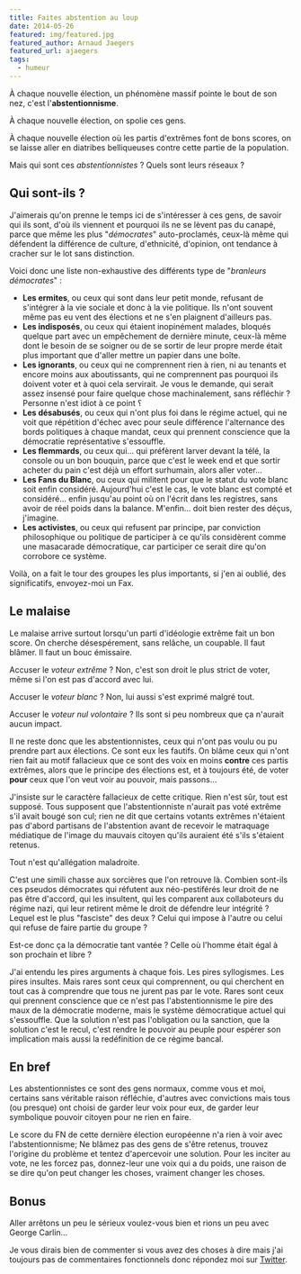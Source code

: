 ```yaml
---
title: Faites abstention au loup
date: 2014-05-26
featured: img/featured.jpg
featured_author: Arnaud Jaegers
featured_url: ajaegers
tags:
  - humeur
---
```


À chaque nouvelle élection, un phénomène massif pointe le bout de son nez, c'est l'**abstentionnisme**.

À chaque nouvelle élection, on spolie ces gens.

À chaque nouvelle élection où les partis d'extrêmes font de bons scores, on se laisse aller en diatribes belliqueuses contre cette partie de la population.

Mais qui sont ces *abstentionnistes* ? Quels sont leurs réseaux ?

## Qui sont-ils ?

J'aimerais qu'on prenne le temps ici de s'intéresser à ces gens, de savoir qui ils sont, d'où ils viennent et pourquoi ils ne se lèvent pas du canapé, parce que même les plus "*démocrates*" auto-proclamés, ceux-là même qui défendent la différence de culture, d'ethnicité, d'opinion, ont tendance à cracher sur le lot sans distinction.

Voici donc une liste non-exhaustive des différents type de "*branleurs démocrates*" :

- **Les ermites**, ou ceux qui sont dans leur petit monde, refusant de s'intégrer à la vie sociale et donc à la vie politique. Ils n'ont souvent même pas eu vent des élections et ne s'en plaignent d'ailleurs pas.
- **Les indisposés**, ou ceux qui étaient inopinément malades, bloqués quelque part avec un empêchement de dernière minute, ceux-là même dont le besoin de se soigner ou de se sortir de leur propre merde était plus important que d'aller mettre un papier dans une boîte.
- **Les ignorants**, ou ceux qui ne comprennent rien à rien, ni au tenants et encore moins aux aboutissants, qui ne comprennent pas pourquoi ils doivent voter et à quoi cela servirait. Je vous le demande, qui serait assez insensé pour faire quelque chose machinalement, sans réfléchir ? Personne n'est idiot à ce point ؟
- **Les désabusés**, ou ceux qui n'ont plus foi dans le régime actuel, qui ne voit que répétition d'échec avec pour seule différence l'alternance des bords politiques à chaque mandat, ceux qui prennent conscience que la démocratie représentative s'essouffle.
- **Les flemmards**, ou ceux qui… qui préfèrent larver devant la télé, la console ou un bon bouquin, parce que c'est le week end et que sortir acheter du pain c'est déjà un effort surhumain, alors aller voter…
- **Les Fans du Blanc**, ou ceux qui militent pour que le statut du vote blanc soit enfin considéré. Aujourd'hui c'est le cas, le vote blanc est compté et considéré… enfin jusqu'au point où on l'écrit dans les registres, sans avoir de réel poids dans la balance. M'enfin… doit bien rester des déçus, j'imagine.
- **Les activistes**, ou ceux qui refusent par principe, par conviction philosophique ou politique de participer à ce qu'ils considèrent comme une masacarade démocratique, car participer ce serait dire qu'on corrobore ce système.

Voilà, on a fait le tour des groupes les plus importants, si j'en ai oublié, des significatifs, envoyez-moi un Fax.

## Le malaise

Le malaise arrive surtout lorsqu'un parti d'idéologie extrême fait un bon score. On cherche désespérement, sans relâche, un coupable. Il faut blâmer. Il faut un bouc émissaire.

Accuser le *voteur extrême* ? Non, c'est son droit le plus strict de voter, même si l'on est pas d'accord avec lui.

Accuser le *voteur blanc* ? Non, lui aussi s'est exprimé malgré tout.

Accuser le *voteur nul volontaire* ? Ils sont si peu nombreux que ça n'aurait aucun impact.

Il ne reste donc que les abstentionnistes, ceux qui n'ont pas voulu ou pu prendre part aux élections. Ce sont eux les fautifs. On blâme ceux qui n'ont rien fait au motif fallacieux que ce sont des voix en moins **contre** ces partis extrêmes, alors que le principe des élections est, et à toujours été, de voter **pour** ceux que l'on veut voir au pouvoir, mais passons…

J'insiste sur le caractère fallacieux de cette critique. Rien n'est sûr, tout est supposé. Tous supposent que l'abstentionniste n'aurait pas voté extrême s'il avait bougé son cul; rien ne dit que certains votants extrêmes n'étaient pas d'abord partisans de l'abstention avant de recevoir le matraquage médiatique de l'image du mauvais citoyen qu'ils auraient été s'ils s'étaient retenus.

Tout n'est qu'allégation maladroite.

C'est une simili chasse aux sorcières que l'on retrouve là. Combien sont-ils ces pseudos démocrates qui réfutent aux néo-pestiférés leur droit de ne pas être d'accord, qui les insultent, qui les comparent aux collaboteurs du régime nazi, qui leur retirent même le droit de défendre leur intégrité ? Lequel est le plus "fasciste" des deux ? Celui qui impose à l'autre ou celui qui refuse de faire partie du groupe ?

Est-ce donc ça la démocratie tant vantée ? Celle où l'homme était égal à son prochain et libre ?

J'ai entendu les pires arguments à chaque fois. Les pires syllogismes. Les pires insultes. Mais rares sont ceux qui comprennent, ou qui cherchent en tout cas à comprendre que tous ne jurent pas par le vote. Rares sont ceux qui prennent conscience que ce n'est pas l'abstentionnisme le pire des maux de la démocratie moderne, mais le système démocratique actuel qui s'essouffle. Que la solution n'est pas l'obligation ou la sanction, que la solution c'est le recul, c'est rendre le pouvoir au peuple pour espérer son implication mais aussi la redéfinition de ce régime bancal.

## En bref

Les abstentionnistes ce sont des gens normaux, comme vous et moi, certains sans véritable raison réfléchie, d'autres avec convictions mais tous (ou presque) ont choisi de garder leur voix pour eux, de garder leur symbolique pouvoir citoyen pour ne rien en faire.

Le score du FN de cette dernière élection européenne n'a rien à voir avec l'abstentionnisme; Ne blâmez pas des gens de s'être retenus, trouvez l'origine du problème et tentez d'apercevoir une solution. Pour les inciter au vote, ne les forcez pas, donnez-leur une voix qui a du poids, une raison de se dire qu'on peut changer les choses, vraiment changer les choses.

## Bonus

Aller arrêtons un peu le sérieux voulez-vous bien et rions un peu avec George Carlin…

Je vous dirais bien de commenter si vous avez des choses à dire mais j'ai toujours pas de commentaires fonctionnels donc répondez moi sur [Twitter](http://twitter.com/GoOz).
